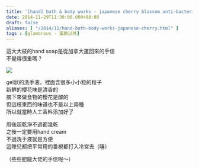 ```yaml
---
title: '[hand] bath & body works - japanese cherry blossom anti-bacterial deep cleansing hand soap'
date: 2014-11-29T11:30:00.000+08:00
draft: false
aliases: [ "/2014/11/hand-bath-body-works-japanese-cherry.html" ]
tags : [glamorous - 蛋臉以外]
---
```


這大大枝的hand soap是從加拿大運回來的手信  
不覺得很重嗎？  

![](/images/bathnbodyworkscherry.jpg)

gel狀的洗手液，裡面含很多小小粒的粒子  
新鮮的櫻花味是清香的  
摘下來做食物的櫻花是酸的  
但這枝東西的味道也不是以上兩種  
所以就當時人工香料添加好了  
  
用後超乾淨不過都幾乾  
之後一定要用hand cream  
不過洗手液就是方便  
這陣兒都把平常用的番梘都打入冷宮去（嘻）  
  
（些些肥龍大佬的手信呢～）
